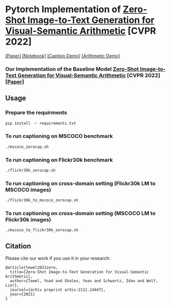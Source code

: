 # Pytorch Implementation of [Zero-Shot Image-to-Text Generation for Visual-Semantic Arithmetic](https://arxiv.org/abs/2111.14447) [CVPR 2022]
[[Paper]](https://arxiv.org/abs/2111.14447) [[Notebook]](https://www.kaggle.com/yoavstau/zero-shot-image-to-text/notebook) [[Caption Demo]](https://replicate.com/yoadtew/zero-shot-image-to-text) [[Arithmetic Demo]](https://replicate.com/yoadtew/arithmetic)


### Our Implementation of the Baseline Model [Zero-Shot Image-to-Text Generation for Visual-Semantic Arithmetic](https://arxiv.org/abs/2111.14447) [CVPR 2022] [[Paper]](https://arxiv.org/abs/2111.14447)

## Usage

### Prepare the requirments

```bash
pip install -r requirements.txt
```

### To run captioning on MSCOCO benchmark

```bash
./mscoco_zerocap.sh
```

### To run captioning on Flickr30k benchmark

```bash
./flickr30k_zerocap.sh
```

### To run captioning on cross-domain setting (Flickr30k LM to MSCOCO images)

```bash
./flickr30k_to_mscoco_zerocap.sh
```

### To run captioning on cross-domain setting (MSCOCO LM to Flickr30k images)

```bash
./mscoco_to_flickr30k_zerocap.sh
```

## Citation
Please cite our work if you use it in your research:
```
@article{tewel2021zero,
  title={Zero-Shot Image-to-Text Generation for Visual-Semantic Arithmetic},
  author={Tewel, Yoad and Shalev, Yoav and Schwartz, Idan and Wolf, Lior},
  journal={arXiv preprint arXiv:2111.14447},
  year={2021}
}
```
